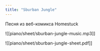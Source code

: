 ```yaml
---
title: "Sburban Jungle"
---
```

Песня из веб-комикса Homestuck

![[piano/sheet/sburban-jungle-music.mp3]]

![[piano/sheet/sburban-jungle-sheet.pdf]]